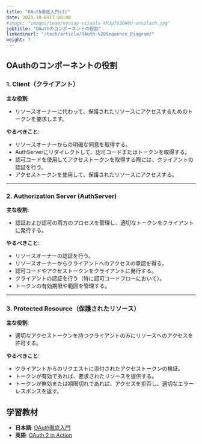```yaml
---
title: "OAuth徹底入門(3)"
date: 2023-10-09T7:00:00
#image: "images/team/nonsap-visuals-kMJp7620W6U-unsplash.jpg"
jobtitle: "OAuthのコンポーネントの役割"
linkedinurl: "/tech/article/OAuth-%20Sequence_Diagram/"
weight: 7
---
```


## OAuthのコンポーネントの役割

### 1. Client（クライアント）

**主な役割**:
- リソースオーナーに代わって、保護されたリソースにアクセスするためのトークンを要求します。

**やるべきこと**:
- リソースオーナーからの明確な同意を取得する。
- AuthServerにリダイレクトして、認可コードまたはトークンを取得する。
- 認可コードを使用してアクセストークンを取得する際には、クライアントの認証を行う。
- アクセストークンを使用して、保護されたリソースにアクセスする。

---

### 2. Authorization Server (AuthServer)

**主な役割**:
- 認証および認可の両方のプロセスを管理し、適切なトークンをクライアントに発行する。

**やるべきこと**:
- リソースオーナーの認証を行う。
- リソースオーナーからクライアントへのアクセスの承認を得る。
- 認可コードやアクセストークンをクライアントに発行する。
- クライアントの認証を行う（特に認可コードフローにおいて）。
- トークンの有効期限や範囲を管理する。

---

### 3. Protected Resource（保護されたリソース）

**主な役割**:
- 適切なアクセストークンを持つクライアントのみにリソースへのアクセスを許可する。

**やるべきこと**:
- クライアントからのリクエストに添付されたアクセストークンの検証。
- トークンが有効であれば、要求されたリソースを提供する。
- トークンが無効または期限切れであれば、アクセスを拒否し、適切なエラーレスポンスを返す。


## 学習教材

- **日本語**: [OAuth徹底入門](https://www.amazon.co.jp/OAuth%E5%BE%B9%E5%BA%95%E5%85%A5%E9%96%80-%E3%82%BB%E3%82%AD%E3%83%A5%E3%82%A2%E3%81%AA%E8%AA%8D%E5%8F%AF%E3%82%B7%E3%82%B9%E3%83%86%E3%83%A0%E3%82%92%E9%81%A9%E7%94%A8%E3%81%99%E3%82%8B%E3%81%9F%E3%82%81%E3%81%AE%E5%8E%9F%E5%89%87%E3%81%A8%E5%AE%9F%E8%B7%B5-Justin-Richer/dp/4798159298)
- **英語**: [OAuth 2 in Action](https://www.manning.com/books/oauth-2-in-action)